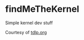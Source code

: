 # findMeTheKernel
Simple kernel dev stuff

Courtesy of [tdlp.org](https://tldp.org/LDP/lkmpg/2.6/html/index.html)
